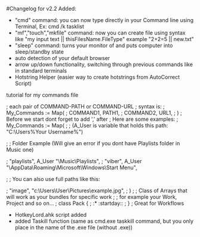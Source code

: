 #Changelog for v2.2
Added:
- "cmd" command: you can now type directly in your Command line using Terminal, Ex: cmd /k tasklist
- "mf","touch","mkfile" command: now you can create file using syntax like "my input text || thisFilesName.FileType" example "2+2=5 || new.txt"
-  "sleep" command: turns your monitor of and puts computer into sleep/standby  state
- auto  detection of your default browser
- arrow up/down functionality, switching through previous commands like in standard terminals
- Hotstring Helper (easier way to create hotstrings from AutoCorrect Script)


tutorial for my commands file

; each pair of COMMAND-PATH or COMMAND-URL
; syntax is: 
; My_Commands := Map(
;     COMMAND1, PATH1,
;     COMMAND2, URL1,
; )
; Before we start dont forget to add ',' after
; Here are some examples: 
; My_Commands := Map(
; ; (A_User is variable that holds this path: "C:\Users\%Your Username%")

; ;  Folder Example (Will give an error if you dont have Playlists folder in Music one)

; "playlists",     A_User "\Music\Playlists",
; "viber",         A_User "\AppData\Roaming\Microsoft\Windows\Start Menu",

; ; You can also use full paths like this:

; "image",         "c:\Users\User\Pictures\example.jpg",
; )
; ; Class of Arrays that will work as your bundles for specific work
; ; for example your Work, Project and so on...
; class Pack {
    ; :*    :startday::
    ; }
; Great for Workflows 



- HotkeyLord.ahk script added 
- added Taskill function (same as cmd.exe taskkill command, but you only place in the name of the .exe file (without .exe))